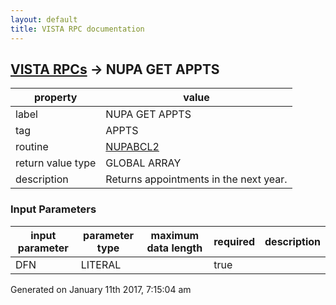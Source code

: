 ```yaml
---
layout: default
title: VISTA RPC documentation
---
```




## [VISTA RPCs](TableOfContent.md) &#8594; NUPA GET APPTS 

 property | value 
--- | --- 
 label | NUPA GET APPTS
 tag | APPTS
 routine | [NUPABCL2](http://code.osehra.org/dox/Routine_NUPABCL2_source.html)
 return value type | GLOBAL ARRAY
 description | Returns appointments in the next year.

### Input Parameters

| input parameter | parameter type | maximum data length | required | description | 
| --- | --- | --- | --- | --- | 
| DFN | LITERAL |  | true |  | 




 Generated on January 11th 2017, 7:15:04 am
